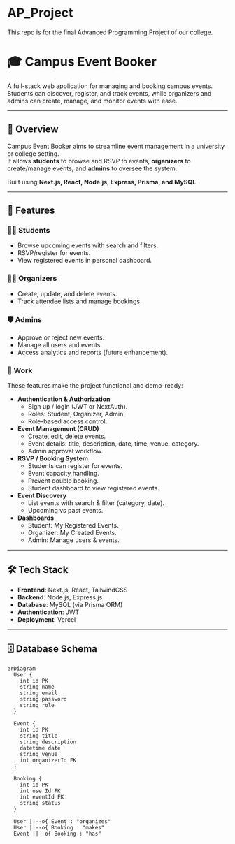 # AP_Project
This repo is for the final Advanced Programming Project of our college.


# 🎓 Campus Event Booker  

A full-stack web application for managing and booking campus events.  
Students can discover, register, and track events, while organizers and admins can create, manage, and monitor events with ease.  

---

## 📖 Overview  
Campus Event Booker aims to streamline event management in a university or college setting.  
It allows **students** to browse and RSVP to events, **organizers** to create/manage events, and **admins** to oversee the system.  

Built using **Next.js, React, Node.js, Express, Prisma, and MySQL**.  

---

## 🚀 Features  

### 👩‍🎓 Students  
- Browse upcoming events with search and filters.  
- RSVP/register for events.  
- View registered events in personal dashboard.  

### 🧑‍💼 Organizers  
- Create, update, and delete events.  
- Track attendee lists and manage bookings.  

### 🛡️ Admins  
- Approve or reject new events.  
- Manage all users and events.  
- Access analytics and reports (future enhancement).  


### 🚀 Work

These features make the project functional and demo-ready:  
- **Authentication & Authorization**  
  - Sign up / login (JWT or NextAuth).  
  - Roles: Student, Organizer, Admin.  
  - Role-based access control.  
- **Event Management (CRUD)**  
  - Create, edit, delete events.  
  - Event details: title, description, date, time, venue, category.  
  - Admin approval workflow.  
- **RSVP / Booking System**  
  - Students can register for events.  
  - Event capacity handling.  
  - Prevent double booking.  
  - Student dashboard to view registered events.  
- **Event Discovery**  
  - List events with search & filter (category, date).  
  - Upcoming vs past events.  
- **Dashboards**  
  - Student: My Registered Events.  
  - Organizer: My Created Events.  
  - Admin: Manage users & events. 
---

## 🛠️ Tech Stack  

- **Frontend**: Next.js, React, TailwindCSS  
- **Backend**: Node.js, Express.js  
- **Database**: MySQL (via Prisma ORM)  
- **Authentication**: JWT  
- **Deployment**: Vercel

---

## 🗄️ Database Schema  

```mermaid
erDiagram
  User {
    int id PK
    string name
    string email
    string password
    string role
  }

  Event {
    int id PK
    string title
    string description
    datetime date
    string venue
    int organizerId FK
  }

  Booking {
    int id PK
    int userId FK
    int eventId FK
    string status
  }

  User ||--o{ Event : "organizes"
  User ||--o{ Booking : "makes"
  Event ||--o{ Booking : "has"

